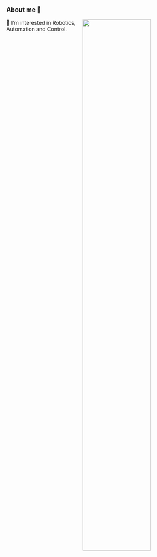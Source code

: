 ### About me 👋

<!--lint ignore double-link-->
[<img src="https://i.imgur.com/qI1Jfyl.gif" align="right" width="60%" />](https://github.com/leggedrobotics/xpp)

🌱 I’m interested in Robotics, Automation and Control.








